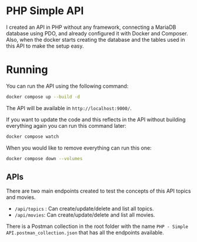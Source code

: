 # PHP Simple API

I created an API in PHP without any framework, connecting a MariaDB database using PDO, and already configured it with Docker and Composer. Also, when the docker starts creating the database and the tables used in this API to make the setup easy.

# Running

You can run the API using the following command:

```bash
docker compose up --build -d
```

The API will be available in `http://localhost:9000/`.

If you want to update the code and this reflects in the API without building everything again you can run this command later:

```bash
docker compose watch
```

When you would like to remove everything can run this one:

```bash
docker compose down --volumes
```

## APIs

There are two main endpoints created to test the concepts of this API topics and movies.

- `/api/topics` : Can create/update/delete and list all topics.
- `/api/movies`: Can create/update/delete and list all movies.

There is a Postman collection in the root folder with the name `PHP - Simple API.postman_collection.json` that has all the endpoints available.
